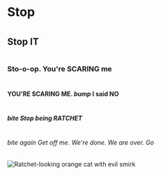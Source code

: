 # <h1> Stop
# <h2> Stop IT
# <h3> Sto-o-op. You're SCARING me
# <h4> YOU'RE SCARING ME. *bump* I said NO
# <h5> *bite* Stop being RATCHET
# <h6> *bite again* Get off me. We're done. We are over. Go

![Ratchet-looking orange cat with evil smirk](https://i.redd.it/180p6uglhkb71.jpg)

